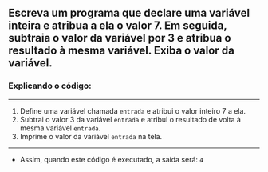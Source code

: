 ## Escreva um programa que declare uma variável inteira e atribua a ela o valor 7. Em seguida, subtraia o valor da variável por 3 e atribua o resultado à mesma variável. Exiba o valor da variável.

### Explicando o código:
---

1. Define uma variável chamada `entrada` e atribui o valor inteiro 7 a ela.
2. Subtrai o valor 3 da variável `entrada` e atribui o resultado de volta à mesma variável `entrada`.
3. Imprime o valor da variável `entrada` na tela.
---

- Assim, quando este código é executado, a saída será: `4`